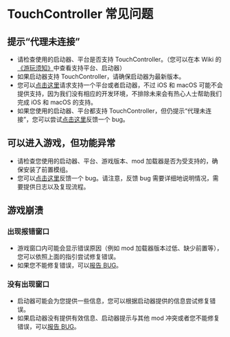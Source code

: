 # TouchController 常见问题

## 提示“代理未连接”

- 请检查使用的启动器、平台是否支持 TouchController。（您可以在本 Wiki 的[《游玩须知》](./readme)中查看支持平台、启动器）
- 如果启动器支持 TouchController，请确保启动器为最新版本。
- 您可以[点击这里](https://github.com/TouchController/TouchController/issues/new?template=feature_request_zh_cn.yml)请求支持一个平台或者启动器，不过 iOS 和 macOS 可能不会提供支持，因为我们没有相应的开发环境，不排除未来会有热心人士帮助我们完成 iOS 和 macOS 的支持。
- 如果您使用的启动器、平台都支持 TouchController，但仍提示“代理未连接”，您可以尝试[点击这里](https://github.com/TouchController/TouchController/issues/new?template=bug_report_zh_cn.yml)反馈一个 bug。

## 可以进入游戏，但功能异常

- 请检查您使用的启动器、平台、游戏版本、mod 加载器是否为受支持的，确保安装了前置模组。
- 您可以[点击这里](https://github.com/TouchController/TouchController/issues/new?template=bug_report_zh_cn.yml)反馈一个 bug。请注意，反馈 bug 需要详细地说明情况，需要提供日志以及复现流程。

## 游戏崩溃

### 出现报错窗口

- 游戏窗口内可能会显示错误原因（例如 mod 加载器版本过低、缺少前置等），您可以依照上面的指引尝试修复错误。
- 如果您不能修复错误，可以[报告 BUG](./reporting-bugs)。

### 没有出现窗口

- 启动器可能会为您提供一些信息，您可以根据启动器提供的信息尝试修复错误。
- 如果启动器没有提供有效信息、启动器提示与其他 mod 冲突或者您不能修复错误，可以[报告 BUG](./reporting-bugs)。
